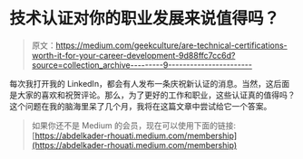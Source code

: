 # 技术认证对你的职业发展来说值得吗？

> 原文：<https://medium.com/geekculture/are-technical-certifications-worth-it-for-your-career-development-9d88ffc7cc6d?source=collection_archive---------9----------------------->

每次我打开我的 LinkedIn，都会有人发布一条庆祝新认证的消息。当然，这后面是大家的喜欢和祝贺评论。那么，为了更好的工作和职业，这些认证真的值得吗？这个问题在我的脑海里呆了几个月，我将在这篇文章中尝试给它一个答案。

> 如果你还不是 Medium 的会员，现在可以使用下面的链接:[https://abdelkader-rhouati.medium.com/membership](https://abdelkader-rhouati.medium.com/membership)